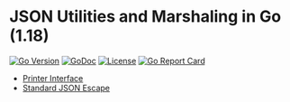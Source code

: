 # JSON Utilities and Marshaling in Go (1.18)

[![Go
Version](https://img.shields.io/github/go-mod/go-version/rwxrob/json)](https://tip.golang.org/doc/go1.18)
[![GoDoc](https://godoc.org/github.com/rwxrob/json?status.svg)](https://godoc.org/github.com/rwxrob/json)
[![License](https://img.shields.io/badge/license-Apache2-brightgreen.svg)](LICENSE)
[![Go Report
Card](https://goreportcard.com/badge/github.com/rwxrob/json)](https://goreportcard.com/report/github.com/rwxrob/json)

* [Printer Interface](json.go#L49)
* [Standard JSON Escape](json.go#L62)
